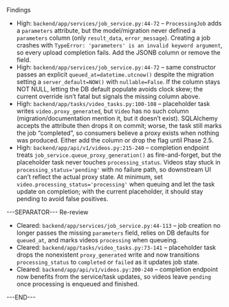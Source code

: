 Findings
- High: `backend/app/services/job_service.py:44-72` – `ProcessingJob` adds a `parameters` attribute, but the model/migration never defined a `parameters` column (only `result_data`, `error_message`). Creating a job crashes with `TypeError: 'parameters' is an invalid keyword argument`, so every upload completion fails. Add the JSONB column or remove the field.
- High: `backend/app/services/job_service.py:44-72` – same constructor passes an explicit `queued_at=datetime.utcnow()` despite the migration setting a `server_default=NOW()` with `nullable=False`. If the column stays NOT NULL, letting the DB default populate avoids clock skew; the current override isn’t fatal but signals the missing column above.
- High: `backend/app/tasks/video_tasks.py:100-108` – placeholder task writes `video.proxy_generated`, but `Video` has no such column (migration/documentation mention it, but it doesn’t exist). SQLAlchemy accepts the attribute then drops it on commit; worse, the task still marks the job “completed”, so consumers believe a proxy exists when nothing was produced. Either add the column or drop the flag until Phase 2.5.
- High: `backend/app/api/v1/videos.py:215-240` – completion endpoint treats `job_service.queue_proxy_generation()` as fire-and-forget, but the placeholder task never touches `processing_status`. Videos stay stuck in `processing_status='pending'` with no failure path, so downstream UI can’t reflect the actual proxy state. At minimum, set `video.processing_status='processing'` when queuing and let the task update on completion; with the current placeholder, it should stay pending to avoid false positives.

---SEPARATOR---
Re-review
- Cleared: `backend/app/services/job_service.py:44-113` – job creation no longer passes the missing `parameters` field, relies on DB defaults for `queued_at`, and marks videos `processing` when queueing.
- Cleared: `backend/app/tasks/video_tasks.py:73-141` – placeholder task drops the nonexistent `proxy_generated` write and now transitions `processing_status` to `completed` or `failed` as it updates job state.
- Cleared: `backend/app/api/v1/videos.py:200-240` – completion endpoint now benefits from the service/task updates, so videos leave `pending` once processing is enqueued and finished.

---END---
